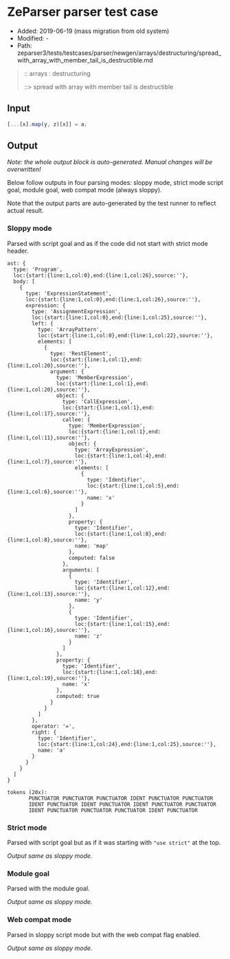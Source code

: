 # ZeParser parser test case

- Added: 2019-06-19 (mass migration from old system)
- Modified: -
- Path: zeparser3/tests/testcases/parser/newgen/arrays/destructuring/spread_with_array_with_member_tail_is_destructible.md

> :: arrays : destructuring
>
> ::> spread with array with member tail is destructible

## Input

`````js
[...[x].map(y, z)[x]] = a;
`````

## Output

_Note: the whole output block is auto-generated. Manual changes will be overwritten!_

Below follow outputs in four parsing modes: sloppy mode, strict mode script goal, module goal, web compat mode (always sloppy).

Note that the output parts are auto-generated by the test runner to reflect actual result.

### Sloppy mode

Parsed with script goal and as if the code did not start with strict mode header.

`````
ast: {
  type: 'Program',
  loc:{start:{line:1,col:0},end:{line:1,col:26},source:''},
  body: [
    {
      type: 'ExpressionStatement',
      loc:{start:{line:1,col:0},end:{line:1,col:26},source:''},
      expression: {
        type: 'AssignmentExpression',
        loc:{start:{line:1,col:0},end:{line:1,col:25},source:''},
        left: {
          type: 'ArrayPattern',
          loc:{start:{line:1,col:0},end:{line:1,col:22},source:''},
          elements: [
            {
              type: 'RestElement',
              loc:{start:{line:1,col:1},end:{line:1,col:20},source:''},
              argument: {
                type: 'MemberExpression',
                loc:{start:{line:1,col:1},end:{line:1,col:20},source:''},
                object: {
                  type: 'CallExpression',
                  loc:{start:{line:1,col:1},end:{line:1,col:17},source:''},
                  callee: {
                    type: 'MemberExpression',
                    loc:{start:{line:1,col:1},end:{line:1,col:11},source:''},
                    object: {
                      type: 'ArrayExpression',
                      loc:{start:{line:1,col:4},end:{line:1,col:7},source:''},
                      elements: [
                        {
                          type: 'Identifier',
                          loc:{start:{line:1,col:5},end:{line:1,col:6},source:''},
                          name: 'x'
                        }
                      ]
                    },
                    property: {
                      type: 'Identifier',
                      loc:{start:{line:1,col:8},end:{line:1,col:8},source:''},
                      name: 'map'
                    },
                    computed: false
                  },
                  arguments: [
                    {
                      type: 'Identifier',
                      loc:{start:{line:1,col:12},end:{line:1,col:13},source:''},
                      name: 'y'
                    },
                    {
                      type: 'Identifier',
                      loc:{start:{line:1,col:15},end:{line:1,col:16},source:''},
                      name: 'z'
                    }
                  ]
                },
                property: {
                  type: 'Identifier',
                  loc:{start:{line:1,col:18},end:{line:1,col:19},source:''},
                  name: 'x'
                },
                computed: true
              }
            }
          ]
        },
        operator: '=',
        right: {
          type: 'Identifier',
          loc:{start:{line:1,col:24},end:{line:1,col:25},source:''},
          name: 'a'
        }
      }
    }
  ]
}

tokens (20x):
       PUNCTUATOR PUNCTUATOR PUNCTUATOR IDENT PUNCTUATOR PUNCTUATOR
       IDENT PUNCTUATOR IDENT PUNCTUATOR IDENT PUNCTUATOR PUNCTUATOR
       IDENT PUNCTUATOR PUNCTUATOR PUNCTUATOR IDENT PUNCTUATOR
`````

### Strict mode

Parsed with script goal but as if it was starting with `"use strict"` at the top.

_Output same as sloppy mode._

### Module goal

Parsed with the module goal.

_Output same as sloppy mode._

### Web compat mode

Parsed in sloppy script mode but with the web compat flag enabled.

_Output same as sloppy mode._
